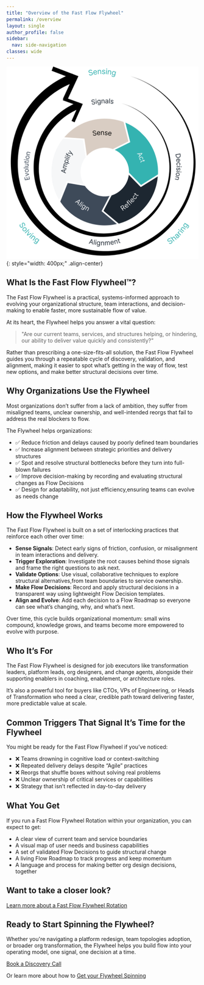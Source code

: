 ```yaml
---
title: "Overview of the Fast Flow Flywheel"
permalink: /overview
layout: single
author_profile: false
sidebar:
  nav: side-navigation
classes: wide
---
```


![Fast Flow Flywheel](/assets/images/inner-flywheel-whitebg.png){: style="width: 400px;" .align-center}

## What Is the Fast Flow Flywheel™️?

The Fast Flow Flywheel is a practical, systems-informed approach to evolving your organizational structure, team interactions, and decision-making to enable faster, more sustainable flow of value.

At its heart, the Flywheel helps you answer a vital question:

> "Are our current teams, services, and structures helping, or hindering, our ability to deliver value quickly and consistently?"

Rather than prescribing a one-size-fits-all solution, the Fast Flow Flywheel guides you through a repeatable cycle of discovery, validation, and alignment, making it easier to spot what’s getting in the way of flow, test new options, and make better structural decisions over time.

## Why Organizations Use the Flywheel

Most organizations don’t suffer from a lack of ambition, they suffer from misaligned teams, unclear ownership, and well-intended reorgs that fail to address the real blockers to flow.

The Flywheel helps organizations:

- ✅ Reduce friction and delays caused by poorly defined team boundaries
- ✅ Increase alignment between strategic priorities and delivery structures
- ✅ Spot and resolve structural bottlenecks before they turn into full-blown failures
- ✅ Improve decision-making by recording and evaluating structural changes as Flow Decisions
- ✅ Design for adaptability, not just efficiency,ensuring teams can evolve as needs change

## How the Flywheel Works

The Fast Flow Flywheel is built on a set of interlocking practices that reinforce each other over time:

- **Sense Signals**: Detect early signs of friction, confusion, or misalignment in team interactions and delivery.
- **Trigger Exploration**: Investigate the root causes behind those signals and frame the right questions to ask next.
- **Validate Options**: Use visual, collaborative techniques to explore structural alternatives,from team boundaries to service ownership.
- **Make Flow Decisions**: Record and apply structural decisions in a transparent way using lightweight Flow Decision templates.
- **Align and Evolve**: Add each decision to a Flow Roadmap so everyone can see what’s changing, why, and what’s next.

Over time, this cycle builds organizational momentum: small wins compound, knowledge grows, and teams become more empowered to evolve with purpose.

## Who It’s For

The Fast Flow Flywheel is designed for job executors like transformation leaders, platform leads, org designers, and change agents, alongside their supporting enablers in coaching, enablement, or architecture roles.

It’s also a powerful tool for buyers like CTOs, VPs of Engineering, or Heads of Transformation who need a clear, credible path toward delivering faster, more predictable value at scale.

## Common Triggers That Signal It’s Time for the Flywheel

You might be ready for the Fast Flow Flywheel if you’ve noticed:

- ❌ Teams drowning in cognitive load or context-switching
- ❌ Repeated delivery delays despite “Agile” practices
- ❌ Reorgs that shuffle boxes without solving real problems
- ❌ Unclear ownership of critical services or capabilities
- ❌ Strategy that isn’t reflected in day-to-day delivery

## What You Get

If you run a Fast Flow Flywheel Rotation within your organization, you can expect to get:

- A clear view of current team and service boundaries
- A visual map of user needs and business capabilities
- A set of validated Flow Decisions to guide structural change
- A living Flow Roadmap to track progress and keep momentum
- A language and process for making better org design decisions, together

## Want to take a closer look?

[Learn more about a Fast Flow Flywheel Rotation](/how-it-works/rotation-overview)

## Ready to Start Spinning the Flywheel?

Whether you're navigating a platform redesign, team topologies adoption, or broader org transformation, the Flywheel helps you build flow into your operating model, one signal, one decision at a time.

[Book a Discovery Call](/contact)

Or learn more about how to [Get your Flywheel Spinning](/engagements/kickstart-essentials)
